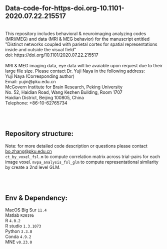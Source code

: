 ## Data-code-for-https-doi.org-10.1101-2020.07.22.215517
<br />
This repository includes behavioral & neuroimaging analyzing codes (MRI/MEG) and data (MRI & MEG behavior) for the manuscript entitled "Distinct networks coupled with parietal cortex for spatial representations inside and outside the visual field" <br />
doi: https://doi.org/10.1101/2020.07.22.215517  
<br /><br />
MRI & MEG imaging data, eye data will be avaiable upon request due to their large file size. Please contact Dr. Yuji Naya in the following address:
<br />
Yuji Naya (Corresponding author)<br />
Email: yujin@pku.edu.cn<br />
McGovern Institute for Brain Research, Peking University<br />
No. 52, Haidian Road, Wang Kezhen Building, Room 1707<br />
Haidian District, Beijing 100805, China <br />
Telephone: +86-10-62765734<br />


<br /><br />
## Repository structure:
Note: for more detailed code description or questions please contact bo.zhang@pku.edu.cn
<br />
`ct_by_voxel_fsl.m` to compute correlation matrix across trial-pairs for each image voxel.
`mvpa_analysis_fsl_glm` to compute representational similarity by create a 2nd level GLM.


<br /><br />
## Env & Dependency:
MacOS Big Sur `11.4`<br />
Matlab `R2019b`<br />
R `4.0.2`<br />
R studio `1.3.1073`<br />
Python `3.3.8`<br />
Conda `4.9.2`<br />
MNE `v0.23.0`<br />

